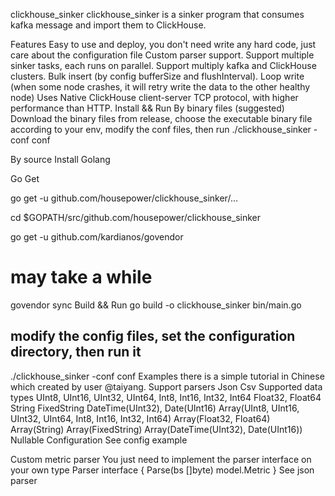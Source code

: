 clickhouse_sinker
clickhouse_sinker is a sinker program that consumes kafka message and import them to ClickHouse.

Features
Easy to use and deploy, you don't need write any hard code, just care about the configuration file
Custom parser support.
Support multiple sinker tasks, each runs on parallel.
Support multiply kafka and ClickHouse clusters.
Bulk insert (by config bufferSize and flushInterval).
Loop write (when some node crashes, it will retry write the data to the other healthy node)
Uses Native ClickHouse client-server TCP protocol, with higher performance than HTTP.
Install && Run
By binary files (suggested)
Download the binary files from release, choose the executable binary file according to your env, modify the conf files, then run ./clickhouse_sinker -conf conf

By source
Install Golang

Go Get

go get -u github.com/housepower/clickhouse_sinker/...

cd $GOPATH/src/github.com/housepower/clickhouse_sinker

go get -u github.com/kardianos/govendor

# may take a while
govendor sync
Build && Run
go build -o clickhouse_sinker bin/main.go

## modify the config files, set the configuration directory, then run it
./clickhouse_sinker -conf conf
Examples
there is a simple tutorial in Chinese which created by user @taiyang.
Support parsers
 Json
 Csv
Supported data types
 UInt8, UInt16, UInt32, UInt64, Int8, Int16, Int32, Int64
 Float32, Float64
 String
 FixedString
 DateTime(UInt32), Date(UInt16)
 Array(UInt8, UInt16, UInt32, UInt64, Int8, Int16, Int32, Int64)
 Array(Float32, Float64)
 Array(String)
 Array(FixedString)
 Array(DateTime(UInt32), Date(UInt16))
 Nullable
Configuration
See config example

Custom metric parser
You just need to implement the parser interface on your own
type Parser interface {
	Parse(bs []byte) model.Metric
}
See json parser
